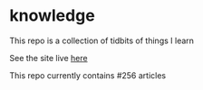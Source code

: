 # knowledge

This repo is a collection of tidbits of things I learn

See the site live [here](https://mark1626.github.io/knowledge/)

This repo currently contains #256 articles


